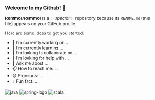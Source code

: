 ### Welcome to my Github! 👋


**Remmo1/Remmo1** is a ✨ _special_ ✨ repository because its `README.md` (this file) appears on your GitHub profile.

Here are some ideas to get you started:

- 🔭 I’m currently working on ...
- 🌱 I’m currently learning ...
- 👯 I’m looking to collaborate on ...
- 🤔 I’m looking for help with ...
- 💬 Ask me about ...
- 📫 How to reach me: ...
- 😄 Pronouns: ...
- ⚡ Fun fact: ...

![java](https://user-images.githubusercontent.com/73716334/151009732-54e84844-6ff2-44b9-bd1b-2f470a6d7179.png)
![spring-logo](https://user-images.githubusercontent.com/73716334/151010057-0313a0e5-65fd-4b65-807b-84b267cb3f59.png)
![scala](https://user-images.githubusercontent.com/73716334/151010077-e9a88715-c8dc-4c9b-a125-3ff9d33379af.png)
